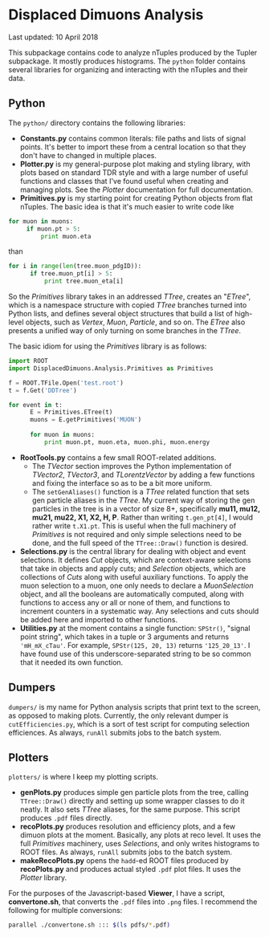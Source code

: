 # Displaced Dimuons Analysis

Last updated: 10 April 2018

This subpackage contains code to analyze nTuples produced by the Tupler subpackage. It mostly produces histograms. The `python` folder contains several libraries for organizing and interacting with the nTuples and their data.

## Python

The `python/` directory contains the following libraries:

  * **Constants.py** contains common literals: file paths and lists of signal points. It's better to import these from a central location so that they don't have to changed in multiple places.
  * **Plotter.py** is my general-purpose plot making and styling library, with plots based on standard TDR style and with a large number of useful functions and classes that I've found useful when creating and managing plots. See the _Plotter_ documentation for full documentation.
  * **Primitives.py** is my starting point for creating Python objects from flat nTuples. The basic idea is that it's much easier to write code like

   ```python
  for muon in muons:
  		if muon.pt > 5:
  			print muon.eta
  ```

  than
  
  ```python
  for i in range(len(tree.muon_pdgID)):
  		if tree.muon_pt[i] > 5:
  			print tree.muon_eta[i]
  ```
  
  So the _Primitives_ library takes in an addressed _TTree_, creates an "_ETree_", which is a namespace structure with copied _TTree_ branches turned into Python lists, and defines several object structures that build a list of high-level objects, such as _Vertex_, _Muon_, _Particle_, and so on. The _ETree_ also presents a unified way of only turning on some branches in the _TTree_.
  
  The basic idiom for using the _Primitives_ library is as follows:
  
  ```python
  import ROOT
  import DisplacedDimuons.Analysis.Primitives as Primitives
  
  f = ROOT.TFile.Open('test.root')
  t = f.Get('DDTree')
  
  for event in t:
  		E = Primitives.ETree(t)
  		muons = E.getPrimitives('MUON')
  		
  		for muon in muons:
  			print muon.pt, muon.eta, muon.phi, muon.energy
  ```
  * **RootTools.py** contains a few small ROOT-related additions.
    * The _TVector_ section improves the Python implementation of _TVector2_, _TVector3_, and _TLorentzVector_ by adding a few functions and fixing the interface so as to be a bit more uniform.
    * The `setGenAliases()` function is a _TTree_ related function that sets gen particle aliases in the _TTree_. My current way of storing the gen particles in the tree is in a vector of size 8+, specifically **mu11, mu12, mu21, mu22, X1, X2, H, P**. Rather than writing `t.gen_pt[4]`, I would rather write `t.X1.pt`. This is useful when the full machinery of _Primitives_ is not required and only simple selections need to be done, and the full speed of the `TTree::Draw()` function is desired.
  * **Selections.py** is the central library for dealing with object and event selections. It defines _Cut_ objects, which are context-aware selections that take in objects and apply cuts; and _Selection_ objects, which are collections of _Cuts_ along with useful auxiliary functions. To apply the muon selection to a muon, one only needs to declare a _MuonSelection_ object, and all the booleans are automatically computed, along with functions to access any or all or none of them, and functions to increment counters in a systematic way. Any selections and cuts should be added here and imported to other functions.
  * **Utilities.py** at the moment contains a single function: `SPStr()`, "signal point string", which takes in a tuple or 3 arguments and returns `'mH_mX_cTau'`. For example, `SPStr(125, 20, 13)` returns `'125_20_13'`. I have found use of this underscore-separated string to be so common that it needed its own function.

## Dumpers

`dumpers/` is my name for Python analysis scripts that print text to the screen, as opposed to making plots. Currently, the only relevant dumper is `cutEfficiencies.py`, which is a sort of test script for computing selection efficiences. As always, `runAll` submits jobs to the batch system.

## Plotters

`plotters/` is where I keep my plotting scripts. 

  * **genPlots.py** produces simple gen particle plots from the tree, calling `TTree::Draw()` directly and setting up some wrapper classes to do it neatly. It also sets _TTree_ aliases, for the same purpose. This script produces `.pdf` files directly.
  * **recoPlots.py** produces resolution and efficiency plots, and a few dimuon plots at the moment. Basically, any plots at reco level. It uses the full _Primitives_ machinery, uses _Selections_, and only writes histograms to ROOT files. As always, `runAll` submits jobs to the batch system.
  * **makeRecoPlots.py** opens the `hadd`-ed ROOT files produced by **recoPlots.py** and produces actual styled `.pdf` plot files. It uses the _Plotter_ library.

  
For the purposes of the Javascript-based **Viewer**, I have a script, **convertone.sh**, that converts the `.pdf` files into `.png` files. I recommend the following for multiple conversions:

```bash
parallel ./convertone.sh ::: $(ls pdfs/*.pdf)
```
   
